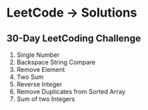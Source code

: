 # LeetCode -> Solutions 

## 30-Day LeetCoding Challenge

1. Single Number
2. Backspace String Compare
3. Remove Element
4. Two Sum
5. Reverse Integer
6. Remove Duplicates from Sorted Array
7. Sum of two Integers

